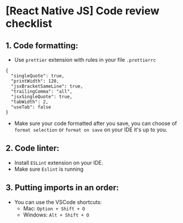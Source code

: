 # [React Native JS] Code review checklist

## 1.  Code formatting:
- Use `prettier` extension with rules in your file `.prettierrc`
```
{
  "singleQuote": true,
  "printWidth": 120,
  "jsxBracketSameLine": true,
  "trailingComma": "all",
  "jsxSingleQuote": true,
  "tabWidth": 2,
  "useTab": false
}
```
- Make sure your code formatted after you save, you can choose of `format selection` or `format on save` on your IDE it's up to you.

## 2. Code linter:
- Install `ESLint` extension on your IDE.
- Make sure `Eslint` is running

## 3. Putting imports in an order:
- You can use the VSCode shortcuts:
  - Mac: `Option + Shift + O`
  - Windows:  `Alt + Shift + O`

